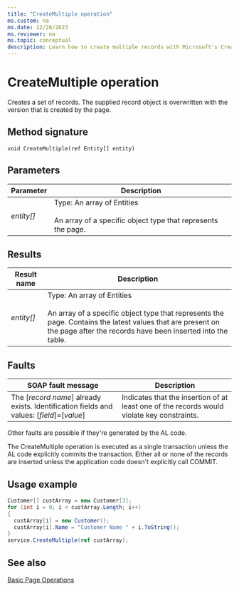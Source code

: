 ```yaml
---
title: "CreateMultiple operation"
ms.custom: na
ms.date: 12/28/2023
ms.reviewer: na
ms.topic: conceptual
description: Learn how to create multiple records with Microsoft's CreateMultiple Operation. Understand method signatures, parameters, results, and handle faults.
---
```

# CreateMultiple operation
Creates a set of records. The supplied record object is overwritten with the version that is created by the page.  
  
## Method signature  
 `void CreateMultiple(ref Entity[] entity)`  
  
## Parameters  
  
|Parameter|Description|  
|---------------|-----------------|  
|*entity\[\]*|Type: An array of Entities<br /><br /> An array of a specific object type that represents the page.|  
  
## Results  
  
|Result name|Description|  
|-----------------|-----------------|  
|*entity\[\]*|Type: An array of Entities<br /><br /> An array of a specific object type that represents the page. Contains the latest values that are present on the page after the records have been inserted into the table.|  
  
## Faults  
  
|SOAP fault message|Description|  
|------------------------|-----------------|  
|The \[*record name*\] already exists. Identification fields and values:  \[*field*\]=\[*value*\]|Indicates that the insertion of at least one of the records would violate key constraints.|  
  
 Other faults are possible if they're generated by the AL code.  
  
 The CreateMultiple operation is executed as a single transaction unless the AL code explicitly commits the transaction. Either all or none of the records are inserted unless the application code doesn't explicitly call COMMIT.  
  
## Usage example  
  
```c#  
Customer[] custArray = new Customer[3];  
for (int i = 0; i < custArray.Length; i++)  
{  
  custArray[i] = new Customer();  
  custArray[i].Name = "Customer Name " + i.ToString();  
}  
service.CreateMultiple(ref custArray);  
```  
  
## See also  
 [Basic Page Operations](Basic-Page-Operations.md)